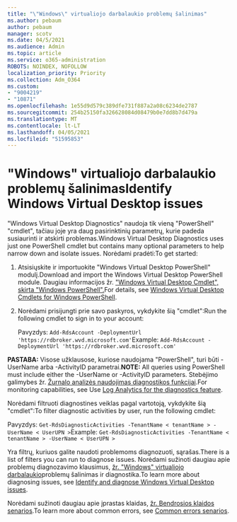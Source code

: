 ```yaml
---
title: "\"Windows\" virtualiojo darbalaukio problemų šalinimas"
ms.author: pebaum
author: pebaum
manager: scotv
ms.date: 04/5/2021
ms.audience: Admin
ms.topic: article
ms.service: o365-administration
ROBOTS: NOINDEX, NOFOLLOW
localization_priority: Priority
ms.collection: Adm_O364
ms.custom:
- "9004219"
- "10871"
ms.openlocfilehash: 1e55d9d579c389dfe731f887a2a08c6234de2787
ms.sourcegitcommit: 254b25150fa326628084d08479b0e7dd8b7d479a
ms.translationtype: MT
ms.contentlocale: lt-LT
ms.lasthandoff: 04/05/2021
ms.locfileid: "51595853"
---
```

# <a name="identify-windows-virtual-desktop-issues"></a><span data-ttu-id="6cd7e-102">"Windows" virtualiojo darbalaukio problemų šalinimas</span><span class="sxs-lookup"><span data-stu-id="6cd7e-102">Identify Windows Virtual Desktop issues</span></span>

<span data-ttu-id="6cd7e-103">"Windows Virtual Desktop Diagnostics" naudoja tik vieną "PowerShell" "cmdlet", tačiau joje yra daug pasirinktinių parametrų, kurie padeda susiaurinti ir atskirti problemas.</span><span class="sxs-lookup"><span data-stu-id="6cd7e-103">Windows Virtual Desktop Diagnostics uses just one PowerShell cmdlet but contains many optional parameters to help narrow down and isolate issues.</span></span> <span data-ttu-id="6cd7e-104">Norėdami pradėti:</span><span class="sxs-lookup"><span data-stu-id="6cd7e-104">To get started:</span></span> 

1. <span data-ttu-id="6cd7e-105">Atsisiųskite ir importuokite "Windows Virtual Desktop PowerShell" modulį.</span><span class="sxs-lookup"><span data-stu-id="6cd7e-105">Download and import the Windows Virtual Desktop PowerShell module.</span></span> <span data-ttu-id="6cd7e-106">Daugiau informacijos žr. ["Windows Virtual Desktop Cmdlet", skirta "Windows PowerShell".](https://docs.microsoft.com/powershell/windows-virtual-desktop/overview)</span><span class="sxs-lookup"><span data-stu-id="6cd7e-106">For details, see [Windows Virtual Desktop Cmdlets for Windows PowerShell](https://docs.microsoft.com/powershell/windows-virtual-desktop/overview).</span></span>

1. <span data-ttu-id="6cd7e-107">Norėdami prisijungti prie savo paskyros, vykdykite šią "cmdlet":</span><span class="sxs-lookup"><span data-stu-id="6cd7e-107">Run the following cmdlet to sign in to your account:</span></span>
    
    <span data-ttu-id="6cd7e-108">Pavyzdys: `Add-RdsAccount -DeploymentUrl 'https://rdbroker.wvd.microsoft.com'`</span><span class="sxs-lookup"><span data-stu-id="6cd7e-108">Example: `Add-RdsAccount -DeploymentUrl 'https://rdbroker.wvd.microsoft.com'`</span></span>

<span data-ttu-id="6cd7e-109">**PASTABA:** Visose užklausose, kuriose naudojama "PowerShell", turi būti -UserName arba -ActivityID parametrai.</span><span class="sxs-lookup"><span data-stu-id="6cd7e-109">**NOTE:** All queries using PowerShell must include either the -UserName or -ActivityID parameters.</span></span> <span data-ttu-id="6cd7e-110">Stebėjimo galimybes žr. [Žurnalo analizės naudojimas diagnostikos funkcijai](https://go.microsoft.com/fwlink/?linkid=2126847).</span><span class="sxs-lookup"><span data-stu-id="6cd7e-110">For monitoring capabilities, see Use [Log Analytics for the diagnostics feature](https://go.microsoft.com/fwlink/?linkid=2126847).</span></span>

<span data-ttu-id="6cd7e-111">Norėdami filtruoti diagnostines veiklas pagal vartotoją, vykdykite šią "cmdlet":</span><span class="sxs-lookup"><span data-stu-id="6cd7e-111">To filter diagnostic activities by user, run the following cmdlet:</span></span>

<span data-ttu-id="6cd7e-112">Pavyzdys: `Get-RdsDiagnosticActivities -TenantName < tenantName > -UserName < UserUPN >`</span><span class="sxs-lookup"><span data-stu-id="6cd7e-112">Example: `Get-RdsDiagnosticActivities -TenantName < tenantName > -UserName < UserUPN >`</span></span>

<span data-ttu-id="6cd7e-113">Yra filtrų, kuriuos galite naudoti problemoms diagnozuoti, sąrašas.</span><span class="sxs-lookup"><span data-stu-id="6cd7e-113">There is a list of filters you can run to diagnose issues.</span></span> <span data-ttu-id="6cd7e-114">Norėdami sužinoti daugiau apie problemų diagnozavimo klausimus, [žr. "Windows" virtualiojo darbalaukio](https://docs.microsoft.com/azure/virtual-desktop/diagnostics-role-service#diagnose-issues-with-powershell)problemų šalinimas ir diagnostika.</span><span class="sxs-lookup"><span data-stu-id="6cd7e-114">To learn more about diagnosing issues, see [Identify and diagnose Windows Virtual Desktop issues](https://docs.microsoft.com/azure/virtual-desktop/diagnostics-role-service#diagnose-issues-with-powershell).</span></span>

<span data-ttu-id="6cd7e-115">Norėdami sužinoti daugiau apie įprastas klaidas, [žr. Bendrosios klaidos senarios](https://docs.microsoft.com/azure/virtual-desktop/diagnostics-role-service#common-error-scenarios).</span><span class="sxs-lookup"><span data-stu-id="6cd7e-115">To learn more about common errors, see [Common errors senarios](https://docs.microsoft.com/azure/virtual-desktop/diagnostics-role-service#common-error-scenarios).</span></span>
